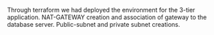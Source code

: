Through terraform we had deployed the environment for the 3-tier application.
NAT-GATEWAY creation and association of gateway to the database server.
Public-subnet and private subnet creations.
